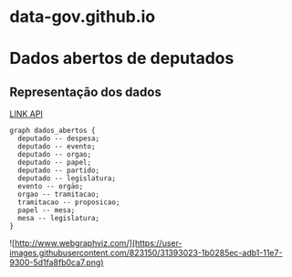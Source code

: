 # data-gov.github.io

# Dados abertos de deputados
## Representaçāo dos dados
[LINK API](https://dadosabertos.camara.leg.br/)

```
graph dados_abertos {
  deputado -- despesa;
  deputado -- evento;
  deputado -- orgao;
  deputado -- papel;
  deputado -- partido;
  deputado -- legislatura;
  evento -- orgāo;
  orgao -- tramitacao;
  tramitacao -- proposicao;
  papel -- mesa;
  mesa -- legislatura;
}
```

![http://www.webgraphviz.com/](https://user-images.githubusercontent.com/823150/31393023-1b0285ec-adb1-11e7-9300-5d1fa8fb0ca7.png)
